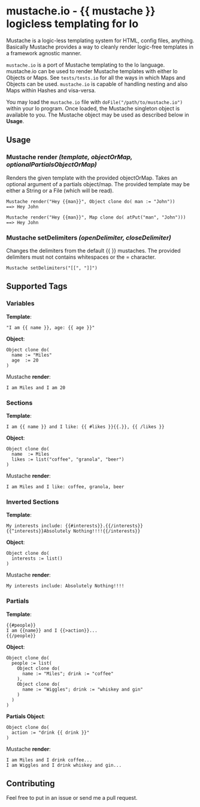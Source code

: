 mustache.io - {{ mustache }} logicless templating for Io
========================================================
Mustache is a logic-less templating system for HTML, config files, anything. Basically Mustache provides a way to cleanly render logic-free templates in a framework agnostic manner. 

`mustache.io` is a port of Mustache templating to the Io language. mustache.io can be used to render Mustache templates with either Io Objects or Maps. See `tests/tests.io` for all the ways in which Maps and Objects can be used. `mustache.io` is capable of handling nesting and also Maps within Hashes and visa-versa.

You may load the `mustache.io` file with `doFile("/path/to/mustache.io")` within your Io program. Once loaded, the Mustache singleton object is available to you. The Mustache object may be used as described below in **Usage**.

Usage
-----
### Mustache **render** ***(template, objectOrMap, optionalPartialsObjectOrMap)***
Renders the given template with the provided objectOrMap. Takes an optional argument of a partials object/map. The provided template may be either a String or a File (which will be read).

```
Mustache render("Hey {{man}}", Object clone do( man := "John"))
==> Hey John
```

```
Mustache render("Hey {{man}}", Map clone do( atPut("man", "John")))
==> Hey John
```
### Mustache **setDelimiters** ***(openDelimiter, closeDelimiter)***
Changes the delimiters from the default {{ }} mustaches. The provided delimiters must not contains whitespaces or the = character.

```
Mustache setDelimiters("[[", "]]")
```


Supported Tags
--------------
### Variables

**Template**:
```
"I am {{ name }}, age: {{ age }}"
```

**Object**:
```
Object clone do(
  name := "Miles"
  age  := 20 
)
```

Mustache **render**:
```
I am Miles and I am 20
```

### Sections

**Template**:
```
I am {{ name }} and I like: {{ #likes }}{{.}}, {{ /likes }}
```

**Object**:
```
Object clone do(
  name  := Miles
  likes := list("coffee", "granola", "beer")
)
```

Mustache **render**:
```
I am Miles and I like: coffee, granola, beer
```

### Inverted Sections

**Template**:
```
My interests include: {{#interests}}.{{/interests}}{{^interests}}Absolutely Nothing!!!!{{/interests}}
```

**Object**:
```
Object clone do(
  interests := list()
)
```

Mustache **render**:
```
My interests include: Absolutely Nothing!!!!
```

### Partials

**Template**:
```
{{#people}}
I am {{name}} and I {{>action}}...
{{/people}}
```

**Object**:
```
Object clone do(
  people := list(
    Object clone do(
      name := "Miles"; drink := "coffee"
    ),
    Object clone do(
      name := "Wiggles"; drink := "whiskey and gin"
    )
  )
)
```

**Partials Object**:
```
Object clone do(
  action := "drink {{ drink }}"  
)
```

Mustache **render**:
```
I am Miles and I drink coffee...
I am Wiggles and I drink whiskey and gin...
```

Contributing
------------
Feel free to put in an issue or send me a pull request.
